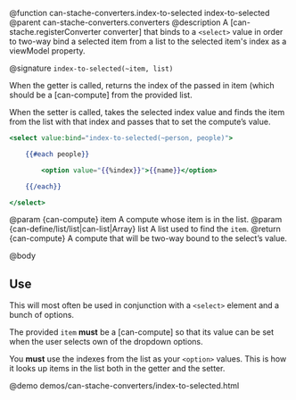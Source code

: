 @function can-stache-converters.index-to-selected index-to-selected
@parent can-stache-converters.converters
@description A [can-stache.registerConverter converter] that binds to a `<select>` value in order to two-way bind a selected item from a list to the selected item's index as a viewModel property.

@signature `index-to-selected(~item, list)`

When the getter is called, returns the index of the passed in item (which should be a [can-compute] from the provided list.

When the setter is called, takes the selected index value and finds the item from the list with that index and passes that to set the compute’s value.

```handlebars
<select value:bind="index-to-selected(~person, people)">

	{{#each people}}

		<option value="{{%index}}">{{name}}</option>

	{{/each}}

</select>
```

@param {can-compute} item A compute whose item is in the list.
@param {can-define/list/list|can-list|Array} list A list used to find the `item`.
@return {can-compute} A compute that will be two-way bound to the select’s value.

@body

## Use

This will most often be used in conjunction with a `<select>` element and a bunch of options.

The provided `item` **must** be a [can-compute] so that its value can be set when the user selects own of the dropdown options.

You **must** use the indexes from the list as your `<option>` values. This is how it looks up items in the list both in the getter and the setter.

@demo demos/can-stache-converters/index-to-selected.html
